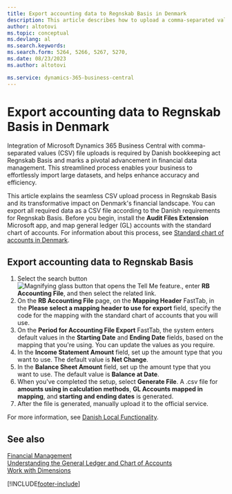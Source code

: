 ```yaml
---
title: Export accounting data to Regnskab Basis in Denmark
description: This article describes how to upload a comma-separated values (CSV) file that contains accounting data to Regnskab Basis in Denmark.
author: altotovi
ms.topic: conceptual
ms.devlang: al
ms.search.keywords:
ms.search.form: 5264, 5266, 5267, 5270, 
ms.date: 08/23/2023
ms.author: altotovi

ms.service: dynamics-365-business-central
---
```


# Export accounting data to Regnskab Basis in Denmark

Integration of Microsoft Dynamics 365 Business Central with comma-separated values (CSV) file uploads is required by Danish bookkeeping act Regnskab Basis and marks a pivotal advancement in financial data management. This streamlined process enables your business to effortlessly import large datasets, and helps enhance accuracy and efficiency.

This article explains the seamless CSV upload process in Regnskab Basis and its transformative impact on Denmark's financial landscape. You can export all required data as a CSV file according to the Danish requirements for Regnskab Basis. Before you begin, install the **Audit Files Extension** Microsoft app, and map general ledger (GL) accounts with the standard chart of accounts. For information about this process, see [Standard chart of accounts in Denmark](how-to-set-up-standard-coa.md).

## Export accounting data to Regnskab Basis 

1. Select the search button ![Magnifying glass button that opens the Tell Me feature.](../../media/ui-search/search_small.png "Tell me what you want to do"), enter **RB Accounting File**, and then select the related link.
2. On the **RB Accounting File** page, on the **Mapping Header** FastTab, in the **Please select a mapping header to use for export** field, specify the code for the mapping with the standard chart of accounts that you will use.
3. On the **Period for Accounting File Export** FastTab, the system enters default values in the **Starting Date** and **Ending Date** fields, based on the mapping that you're using. You can update the values as you require.
4. In the **Income Statement Amount** field, set up the amount type that you want to use. The default value is **Net Change**.
5. In the **Balance Sheet Amount** field, set up the amount type that you want to use. The default value is **Balance at Date**.
6. When you've completed the setup, select **Generate File**. A .csv file for **amounts using in calculation methods**, **GL Accounts mapped in mapping**, and **starting and ending dates** is generated.
7. After the file is generated, manually upload it to the official service.

For more information, see [Danish Local Functionality](denmark-local-functionality.md).

## See also

[Financial Management](../../finance.md)  
[Understanding the General Ledger and Chart of Accounts](../../finance-general-ledger.md)  
[Work with Dimensions](../../finance-dimensions.md)  

[!INCLUDE[footer-include](../../includes/footer-banner.md)]
